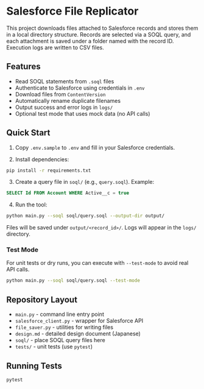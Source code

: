 # Salesforce File Replicator

This project downloads files attached to Salesforce records and stores them in a local directory structure. Records are selected via a SOQL query, and each attachment is saved under a folder named with the record ID. Execution logs are written to CSV files.

## Features

- Read SOQL statements from `.soql` files
- Authenticate to Salesforce using credentials in `.env`
- Download files from `ContentVersion`
- Automatically rename duplicate filenames
- Output success and error logs in `logs/`
- Optional test mode that uses mock data (no API calls)

## Quick Start

1. Copy `.env.sample` to `.env` and fill in your Salesforce credentials.

2. Install dependencies:

```bash
pip install -r requirements.txt
```

3. Create a query file in `soql/` (e.g., `query.soql`). Example:

```sql
SELECT Id FROM Account WHERE Active__c = true
```

4. Run the tool:

```bash
python main.py --soql soql/query.soql --output-dir output/
```

Files will be saved under `output/<record_id>/`. Logs will appear in the `logs/` directory.

### Test Mode

For unit tests or dry runs, you can execute with `--test-mode` to avoid real API calls.

```bash
python main.py --soql soql/query.soql --test-mode
```

## Repository Layout

- `main.py` - command line entry point
- `salesforce_client.py` - wrapper for Salesforce API
- `file_saver.py` - utilities for writing files
- `design.md` - detailed design document (Japanese)
- `soql/` - place SOQL query files here
- `tests/` - unit tests (use `pytest`)

## Running Tests

```bash
pytest
```
